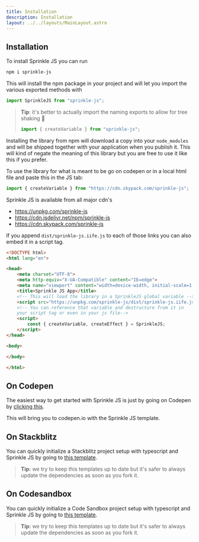 ```yaml
---
title: Installation
description: Installation
layout: ../../layouts/MainLayout.astro
---
```


## Installation
To install Sprinkle JS you can run
```bash
npm i sprinkle-js
```
This will install the npm package in your project and will let you import the various exported methods with
```typescript
import SprinkleJS from "sprinkle-js";
```
>**Tip**: it's better to actually import the naming exports to allow for tree shaking 🌳
>```typescript
>import { createVariable } from "sprinkle-js";
>```

Installing the library from npm will download a copy into your `node_modules` and will be shipped together with your application when you publish it. This will kind of negate the meaning of this library but you are free to use it like this if you prefer.

To use the library for what is meant to be go on codepen or in a local html file and paste this in the JS tab:
```javascript
import { createVariable } from "https://cdn.skypack.com/sprinkle-js";
```

Sprinkle JS is available from all major cdn's

- https://unpkg.com/sprinkle-js
- https://cdn.jsdelivr.net/npm/sprinkle-js
- https://cdn.skypack.com/sprinkle-js

If you append `dist/sprinkle-js.iife.js` to each of those links you can also embed it in a script tag.

```html
<!DOCTYPE html>
<html lang="en">

<head>
    <meta charset="UTF-8">
    <meta http-equiv="X-UA-Compatible" content="IE=edge">
    <meta name="viewport" content="width=device-width, initial-scale=1.0">
    <title>Sprinkle JS App</title>
    <!-- This will load the library in a SprinkleJS global variable -->
    <script src="https://unpkg.com/sprinkle-js/dist/sprinkle-js.iife.js"></script>
    <!-- You can reference that variable and destructure from it in
    your script tag or even in your js file-->
    <script>
        const { createVariable, createEffect } = SprinkleJS;
    </script>
</head>

<body>

</body>

</html>
```

## On Codepen

The easiest way to get started with Sprinkle JS is just by going on Codepen by <a href="https://codepen.io/pen?template=KKoQLRg" target="_blank">clicking this</a>.

This will bring you to codepen.io with the Sprinkle JS template.

## On Stackblitz

You can quickly initialize a Stackblitz project setup with typescript and Sprinkle JS by going to <a href="https://stackblitz.com/edit/sprinkle-js-template" target="_blank">this template</a>.

> **Tip:** we try to keep this templates up to date but it's safer to always update the dependencies as soon as you fork it.

## On Codesandbox

You can quickly initialize a Code Sandbox project setup with typescript and Sprinkle JS by going to <a href="https://codesandbox.io/s/sprinkle-js-typescript-rg0j4k" target="_blank">this template</a>.

> **Tip:** we try to keep this templates up to date but it's safer to always update the dependencies as soon as you fork it.